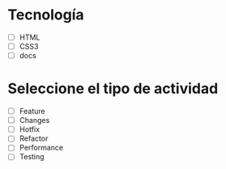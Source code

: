 # Tecnología

- [ ] HTML
- [ ] CSS3
- [ ] docs

# Seleccione el tipo de actividad

- [ ] Feature
- [ ] Changes
- [ ] Hotfix
- [ ] Refactor
- [ ] Performance
- [ ] Testing
